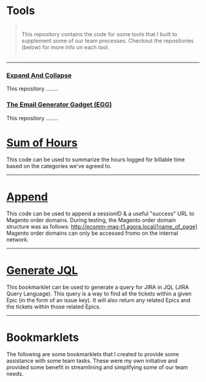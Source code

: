 # Tools

> <br/>
> This repository contains the code for some tools that I built to supplement some of our team processes. Checkout the repositories (below) for more info on each tool.<br/>
> <br/>

-------

### [Expand And Collapse](/tools/expandAndCollapse)
This repository ........

### [The Email Generator Gadget (EGG)](/tools/egg)

This repository ........

# [Sum of Hours](https://dejai.github.com/iris/bookmarklets/sumOfHours.js)
This code can be used to summarize the hours logged for billable time based on the categories we've agreed to. 

------

# [Append](https://dejai.github.com/iris/bookmarklets/appendParams.js)
This code can be used to append a sessionID & a useful "success" URL to Magento order domains.
During testing, the Magento order domain structure was as follows: http://ecomm-mag-t1.agora.local/[name_of_page]
Magento order domains can only be accessed fromo on the internal network. 

------

# [Generate JQL](https://dejai.github.com/iris/bookmarklets/generateJQL.js)
This bookmarklet can be used to generate a query for JIRA in JQL (JIRA Query Language). This query is a way to find all the tickets within a given Epic (in the form of an issue key). It will also return any related Epics and the tickets within those related Epics.

------

# Bookmarklets
The following are some bookmarklets that I created to provide some assistance with some team tasks. These were my own initiative and provided some benefit in streamlining and simplifying some of our team needs.


